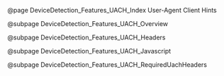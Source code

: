 @page DeviceDetection_Features_UACH_Index User-Agent Client Hints

@subpage DeviceDetection_Features_UACH_Overview

@subpage DeviceDetection_Features_UACH_Headers

@subpage DeviceDetection_Features_UACH_Javascript

@subpage DeviceDetection_Features_UACH_RequiredUachHeaders
